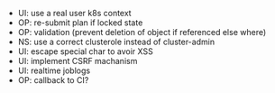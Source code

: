 * UI: use a real user k8s context
* OP: re-submit plan if locked state
* OP: validation (prevent deletion of object if referenced else where)
* NS: use a correct clusterole instead of cluster-admin
* UI: escape special char to avoir XSS
* UI: implement CSRF machanism
* UI: realtime joblogs
* OP: callback to CI?
